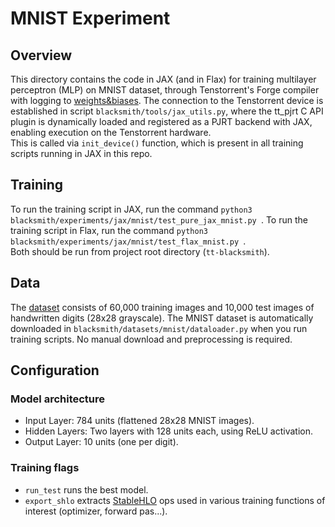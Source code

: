 # MNIST Experiment
## Overview
This directory contains the code in JAX (and in Flax) for training multilayer perceptron (MLP) on MNIST dataset, through Tenstorrent's Forge compiler with logging to [weights&biases](https://wandb.ai/site/).
The connection to the Tenstorrent device is established in script ```blacksmith/tools/jax_utils.py```,
where the tt_pjrt C API plugin is dynamically loaded and registered as a PJRT backend with JAX, enabling execution on the Tenstorrent hardware. <br/>
This is called via ```init_device()``` function, which is present in all training scripts running in JAX in this repo.
## Training
To run the training script in JAX, run the command  ```python3 blacksmith/experiments/jax/mnist/test_pure_jax_mnist.py ```.
To run the training script in Flax, run the command ```python3 blacksmith/experiments/jax/mnist/test_flax_mnist.py ```. <br/>
Both should be run from project root directory (```tt-blacksmith```).

## Data
The [dataset](https://www.kaggle.com/datasets/hojjatk/mnist-dataset) consists of 60,000 training images and 10,000 test images of handwritten digits (28x28 grayscale).
The MNIST dataset is automatically downloaded in ```blacksmith/datasets/mnist/dataloader.py``` when you run training scripts.
No manual download and preprocessing is required.

## Configuration
### Model architecture
- Input Layer: 784 units (flattened 28x28 MNIST images).
- Hidden Layers: Two layers with 128 units each, using ReLU activation.
- Output Layer: 10 units (one per digit).
### Training flags
- ```run_test``` runs the best model.
- ```export_shlo``` extracts [StableHLO](https://openxla.org/stablehlo) ops used in various training functions of interest (optimizer, forward pas...).
